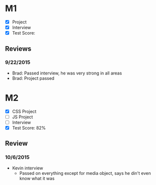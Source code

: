 # M1

- [x] Project
- [x] Interview
- [x] Test Score:

## Reviews

### 9/22/2015

- Brad: Passed interview, he was very strong in all areas
- Brad: Project passed

# M2

- [x] CSS Project
- [ ] JS Project
- [ ] Interview
- [x] Test Score: 82%

## Review

### 10/6/2015

- Kevin interview
  - Passed on everything except for media object, says he din't even know what it was

